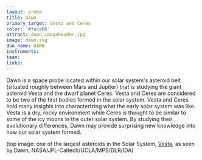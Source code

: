 ```yaml
---
layout: probe
title: Dawn
primary_target: Vesta and Ceres
color: '#faca66'
attract: dawn_imageheader.jpg
image: dawn.svg
dsn_name: DAWN
instruments:
team:
links:
---
```

Dawn is a space probe located within our solar system's asteroid belt (situated roughly between Mars and Jupiter) that is studying the giant asteroid Vesta and the dwarf planet Ceres. Vesta and Ceres are considered to be two of the first bodies formed in the solar system. Vesta and Ceres hold many insights into characterizing what the early solar system was like. Vesta is a dry, rocky environment while Ceres is thought to be similar to some of the icy moons in the outer solar system. By studying their evolutionary differences, Dawn may provide surprising new knowledge into how our solar system formed.

<div class="caption">(top image: one of the largest asteroids in the Solar System, <a href="http://sservi.nasa.gov/articles/nasas-dawn-spacecraft-orbits-vesta/">Vesta</a>, as seen by Dawn, NASA/JPL-Caltech/UCLA/MPS/DLR/IDA)</div>